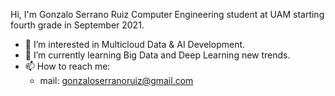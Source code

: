Hi, I'm Gonzalo Serrano Ruiz Computer Engineering student at UAM starting fourth grade in September 2021.
- 👀 I’m interested in Multicloud Data & AI Development.
- 🌱 I’m currently learning Big Data and Deep Learning new trends.
- 📫 How to reach me:
     - mail: gonzaloserranoruiz@gmail.com

